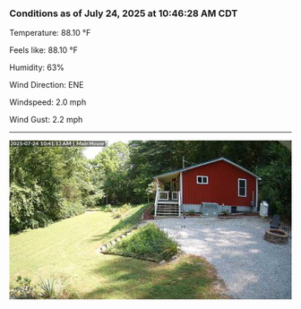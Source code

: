 ### Conditions as of July 24, 2025 at 10:46:28 AM CDT 

Temperature: 88.10 &deg;F

Feels like: 88.10 &deg;F

Humidity: 63%

Wind Direction: ENE

Windspeed: 2.0 mph

Wind Gust: 2.2 mph

---

<img src="./images/latest.jpeg"/>

